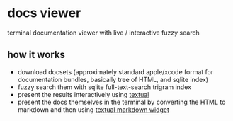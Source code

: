 # docs viewer

terminal documentation viewer with live / interactive fuzzy search

## how it works

- download docsets (approximately standard apple/xcode format for documentation bundles, basically tree of HTML, and sqlite index)
- fuzzy search them with sqlite full-text-search trigram index
- present the results interactively using [textual](https://textual.textualize.io/)
- present the docs themselves in the terminal by converting the HTML to markdown and then using [textual markdown widget](https://textual.textualize.io/widgets/markdown/)
